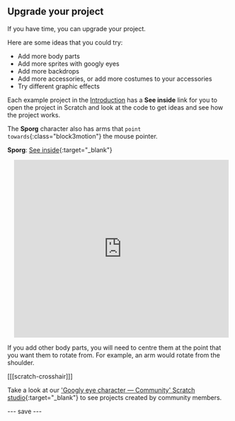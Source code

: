## Upgrade your project

If you have time, you can upgrade your project. 

Here are some ideas that you could try:
- Add more body parts
- Add more sprites with googly eyes
- Add more backdrops
- Add more accessories, or add more costumes to your accessories
- Try different graphic effects

Each example project in the [Introduction](.) has a **See inside** link for you to open the project in Scratch and look at the code to get ideas and see how the project works.

The **Sporg** character also has arms that `point towards`{:class="block3motion"} the mouse pointer.

**Sporg**: [See inside](https://scratch.mit.edu/projects/495865892/editor){:target="_blank"}
<div class="scratch-preview" style="margin-left: 15px;">
  <iframe allowtransparency="true" width="485" height="402" src="https://scratch.mit.edu/projects/embed/495865892/?autostart=false" frameborder="0"></iframe>
</div>

If you add other body parts, you will need to centre them at the point that you want them to rotate from. For example, an arm would rotate from the shoulder.

[[[scratch-crosshair]]]

Take a look at our ['Googly eye character — Community' Scratch studio](https://scratch.mit.edu/studios/29120534){:target="_blank"} to see projects created by community members.

--- save ---

